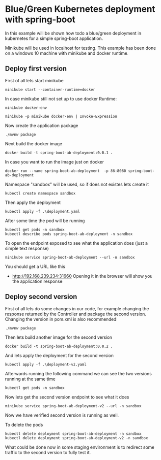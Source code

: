 # Blue/Green Kubernetes deployment with spring-boot

In this example will be shown how todo a blue/green deployment in kubernetes for a simple spring-boot application.

Minikube will be used in localhost for testing. This example has been done on a windows 10 machine with minikube and docker runtime.

## Deploy first version

First of all lets start minikube

    minikube start --container-runtime=docker

In case minikube still not set up to use docker Runtime:

    minikube docker-env

    minikube -p minikube docker-env | Invoke-Expression

Now create the application package

    ./mvnw package

Next build the docker image

    docker build -t spring-boot-ab-deployment:0.0.1 .

In case you want to run the image just on docker

    docker run --name spring-boot-ab-deployment  -p 86:8080 spring-boot-ab-deployment

Namespace "sandbox" will be used, so if does not existes lets create it

    kubectl create namespace sandbox

Then apply the deployment

    kubectl apply -f .\deployment.yaml
    
After some time the pod will be running

    kubectl get pods -n sandbox
    kubectl describe pods spring-boot-ab-deployment -n sandbox
To open the endpoint exposed to see what the application does (just a simple text response)

    minikube service spring-boot-ab-deployment --url -n sandbox
    
You should get a URL like this
* http://192.168.239.234:31660
Opening it in the browser will show you the application response

## Deploy second version

First of all lets do some changes in our code, for example changing the response returned by the Controller and package the second version. Changing the version in pom.xml is also recommended

    ./mvnw package


Then lets build another image for the second version

    docker build -t spring-boot-ab-deployment:0.0.2 .

And lets apply the deployment for the second version

    kubectl apply -f .\deployment-v2.yaml

Afterwards running the following command we can see the two versions running at the same time

    kubectl get pods -n sandbox

Now lets get the second version endpoint to see what it does

    minikube service spring-boot-ab-deployment-v2 --url -n sandbox

Now we have verified second version is running as well.

To delete the pods

    kubectl delete deployment spring-boot-ab-deployment -n sandbox
    kubectl delete deployment spring-boot-ab-deployment-v2 -n sandbox
  

What could be done now in some staging environment is to redirect some traffic to the second version to fully test it.